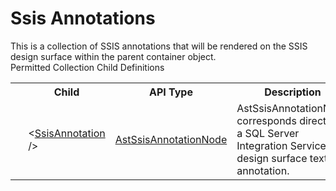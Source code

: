 # Ssis Annotations

<div class="LanguageSummary"><div class ="SummaryItem">This is a collection of SSIS annotations that will be rendered on the SSIS design surface within the parent container object.</div></div><div class="SchemaBindingGroup"><div class="SchemaBindingGroupHeader">Permitted Collection Child Definitions</div><table id="SchemaBindingList" class="SchemaBindingList"><tbody><tr><th class="SchemaBindingIconColumnHeader">&nbsp;</th><th class="SchemaBindingNameColumnHeader">Child</th><th class="SchemaBindingTypeColumnHeader">API Type</th><th class="SchemaBindingSummaryColumnHeader">Description</th></tr><tr class="cd0"><td class="SchemaBindingIcon"><div class="NotRequired" /></td><td class="SchemaBindingName"><span class="punc">&lt;</span><a href=Varigence.Languages.Biml.Task.AstSsisAnnotationNode.html">SsisAnnotation</a><span class="punc"> /&gt;</span></td><td class="SchemaBindingType"><a href="../api-reference/Varigence.Languages.Biml.Task.AstSsisAnnotationNode.html">AstSsisAnnotationNode</a></td><td class="SchemaBindingSummary">AstSsisAnnotationNode corresponds directly to a SQL Server Integration Services design surface text annotation.</td></tr></tbody></table></div>